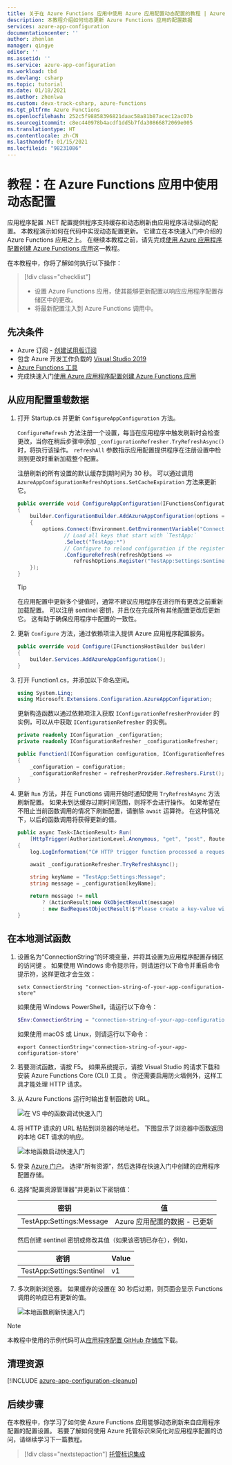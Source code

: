 ```yaml
---
title: 关于在 Azure Functions 应用中使用 Azure 应用配置动态配置的教程 | Azure Docs
description: 本教程介绍如何动态更新 Azure Functions 应用的配置数据
services: azure-app-configuration
documentationcenter: ''
author: zhenlan
manager: qingye
editor: ''
ms.assetid: ''
ms.service: azure-app-configuration
ms.workload: tbd
ms.devlang: csharp
ms.topic: tutorial
ms.date: 01/18/2021
ms.author: zhenlwa
ms.custom: devx-track-csharp, azure-functions
ms.tgt_pltfrm: Azure Functions
ms.openlocfilehash: 252c5f98858396821daac58a81b87acec12ac07b
ms.sourcegitcommit: c8ec440978b4acdf1dd5b7fda30866872069e005
ms.translationtype: HT
ms.contentlocale: zh-CN
ms.lasthandoff: 01/15/2021
ms.locfileid: "98231086"
---
```

# <a name="tutorial-use-dynamic-configuration-in-an-azure-functions-app"></a>教程：在 Azure Functions 应用中使用动态配置

应用程序配置 .NET 配置提供程序支持缓存和动态刷新由应用程序活动驱动的配置。 本教程演示如何在代码中实现动态配置更新。 它建立在本快速入门中介绍的 Azure Functions 应用之上。 在继续本教程之前，请先完成[使用 Azure 应用程序配置创建 Azure Functions 应用](./quickstart-azure-functions-csharp.md)这一教程。

在本教程中，你将了解如何执行以下操作：

> [!div class="checklist"]
> * 设置 Azure Functions 应用，使其能够更新配置以响应应用程序配置存储区中的更改。
> * 将最新配置注入到 Azure Functions 调用中。

## <a name="prerequisites"></a>先决条件

- Azure 订阅 - [创建试用版订阅](https://www.microsoft.com/china/azure/index.html?fromtype=cn)
- 包含 Azure 开发工作负载的 [Visual Studio 2019](https://visualstudio.microsoft.com/vs) 
- [Azure Functions 工具](../azure-functions/functions-develop-vs.md#check-your-tools-version)
- 完成快速入门[使用 Azure 应用程序配置创建 Azure Functions 应用](./quickstart-azure-functions-csharp.md)

## <a name="reload-data-from-app-configuration"></a>从应用配置重载数据

1. 打开 Startup.cs 并更新 `ConfigureAppConfiguration` 方法。 

   `ConfigureRefresh` 方法注册一个设置，每当在应用程序中触发刷新时会检查更改，当你在稍后步骤中添加 `_configurationRefresher.TryRefreshAsync()` 时，将执行该操作。 `refreshAll` 参数指示应用配置提供程序在注册设置中检测到更改时重新加载整个配置。

    注册刷新的所有设置的默认缓存到期时间为 30 秒。 可以通过调用 `AzureAppConfigurationRefreshOptions.SetCacheExpiration` 方法来更新它。

    ```csharp
    public override void ConfigureAppConfiguration(IFunctionsConfigurationBuilder builder)
    {
        builder.ConfigurationBuilder.AddAzureAppConfiguration(options =>
        {
            options.Connect(Environment.GetEnvironmentVariable("ConnectionString"))
                   // Load all keys that start with `TestApp:`
                   .Select("TestApp:*")
                   // Configure to reload configuration if the registered 'Sentinel' key is modified
                   .ConfigureRefresh(refreshOptions =>
                      refreshOptions.Register("TestApp:Settings:Sentinel", refreshAll: true));
        });
    }
    ```

   > [!TIP]
   > 在应用配置中更新多个键值时，通常不建议应用程序在进行所有更改之前重新加载配置。 可以注册 sentinel 密钥，并且仅在完成所有其他配置更改后更新它。 这有助于确保应用程序中配置的一致性。

2. 更新 `Configure` 方法，通过依赖项注入提供 Azure 应用程序配置服务。

    ```csharp
    public override void Configure(IFunctionsHostBuilder builder)
    {
        builder.Services.AddAzureAppConfiguration();
    }
    ```

3. 打开 Function1.cs，并添加以下命名空间。

    ```csharp
    using System.Linq;
    using Microsoft.Extensions.Configuration.AzureAppConfiguration;
    ```

   更新构造函数以通过依赖项注入获取 `IConfigurationRefresherProvider` 的实例，可以从中获取 `IConfigurationRefresher` 的实例。

    ```csharp
    private readonly IConfiguration _configuration;
    private readonly IConfigurationRefresher _configurationRefresher;

    public Function1(IConfiguration configuration, IConfigurationRefresherProvider refresherProvider)
    {
        _configuration = configuration;
        _configurationRefresher = refresherProvider.Refreshers.First();
    }
    ```

4. 更新 `Run` 方法，并在 Functions 调用开始时通知使用 `TryRefreshAsync` 方法刷新配置。 如果未到达缓存过期时间范围，则将不会进行操作。 如果希望在不阻止当前函数调用的情况下刷新配置，请删除 `await` 运算符。 在这种情况下，以后的函数调用将获得更新的值。

    ```csharp
    public async Task<IActionResult> Run(
        [HttpTrigger(AuthorizationLevel.Anonymous, "get", "post", Route = null)] HttpRequest req, ILogger log)
    {
        log.LogInformation("C# HTTP trigger function processed a request.");

        await _configurationRefresher.TryRefreshAsync(); 

        string keyName = "TestApp:Settings:Message";
        string message = _configuration[keyName];
            
        return message != null
            ? (ActionResult)new OkObjectResult(message)
            : new BadRequestObjectResult($"Please create a key-value with the key '{keyName}' in App Configuration.");
    }
    ```

## <a name="test-the-function-locally"></a>在本地测试函数

1. 设置名为“ConnectionString”的环境变量，并将其设置为应用程序配置存储区的访问键  。 如果使用 Windows 命令提示符，则请运行以下命令并重启命令提示符，这样更改才会生效：

    ```console
    setx ConnectionString "connection-string-of-your-app-configuration-store"
    ```

    如果使用 Windows PowerShell，请运行以下命令：

    ```powershell
    $Env:ConnectionString = "connection-string-of-your-app-configuration-store"
    ```

    如果使用 macOS 或 Linux，则请运行以下命令：

    ```console
    export ConnectionString='connection-string-of-your-app-configuration-store'
    ```

2. 若要测试函数，请按 F5。 如果系统提示，请按 Visual Studio 的请求下载和安装 Azure Functions Core (CLI) 工具  。 你还需要启用防火墙例外，这样工具才能处理 HTTP 请求。

3. 从 Azure Functions 运行时输出复制函数的 URL。

    ![在 VS 中的函数调试快速入门](./media/quickstarts/function-visual-studio-debugging.png)

4. 将 HTTP 请求的 URL 粘贴到浏览器的地址栏。 下图显示了浏览器中函数返回的本地 GET 请求的响应。

    ![本地函数启动快速入门](./media/quickstarts/dotnet-core-function-launch-local.png)

5. 登录 [Azure 门户](https://portal.azure.cn)。 选择“所有资源”，然后选择在快速入门中创建的应用程序配置存储。

6. 选择“配置资源管理器”并更新以下密钥值：

    | 密钥 | 值 |
    |---|---|
    | TestApp:Settings:Message | Azure 应用配置的数据 - 已更新 |

   然后创建 sentinel 密钥或修改其值（如果该密钥已存在），例如，

    | 密钥 | Value |
    |---|---|
    | TestApp:Settings:Sentinel | v1 |


7. 多次刷新浏览器。 如果缓存的设置在 30 秒后过期，则页面会显示 Functions 调用的响应已有更新的值。

    ![本地函数刷新快速入门](./media/quickstarts/dotnet-core-function-refresh-local.png)

> [!NOTE]
> 本教程中使用的示例代码可从[应用程序配置 GitHub 存储库](https://github.com/Azure/AppConfiguration/tree/master/examples/DotNetCore/AzureFunction)下载。

## <a name="clean-up-resources"></a>清理资源

[!INCLUDE [azure-app-configuration-cleanup](../../includes/azure-app-configuration-cleanup.md)]

## <a name="next-steps"></a>后续步骤

在本教程中，你学习了如何使 Azure Functions 应用能够动态刷新来自应用程序配置的配置设置。 若要了解如何使用 Azure 托管标识来简化对应用程序配置的访问，请继续学习下一篇教程。

> [!div class="nextstepaction"]
> [托管标识集成](./howto-integrate-azure-managed-service-identity.md)
